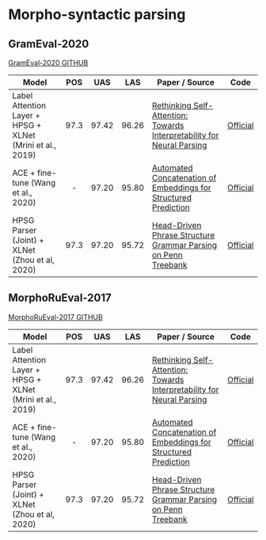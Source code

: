 # Morpho-syntactic parsing

## GramEval-2020

[GramEval-2020 GITHUB](https://github.com/dialogue-evaluation/GramEval2020)



| Model                                                                        |  POS  |  UAS  |  LAS  | Paper / Source                                                                                                                    | Code                                                                           |
| ---------------------------------------------------------------------------- | :---: | :---: | :---: | --------------------------------------------------------------------------------------------------------------------------------- | ------------------------------------------------------------------------------ |
| Label Attention Layer + HPSG + XLNet (Mrini et al., 2019)                    | 97.3  | 97.42 | 96.26 | [Rethinking Self-Attention: Towards Interpretability for Neural Parsing](https://khalilmrini.github.io/Label_Attention_Layer.pdf) | [Official](https://github.com/KhalilMrini/LAL-Parser)                          |
| ACE + fine-tune (Wang et al., 2020) | - | 97.20 | 95.80 | [Automated Concatenation of Embeddings for Structured Prediction](https://arxiv.org/pdf/2010.05006.pdf) | [Official](https://github.com/Alibaba-NLP/ACE)|
| HPSG Parser (Joint) + XLNet (Zhou et al, 2020)                            | 97.3  | 97.20 | 95.72 | [Head-Driven Phrase Structure Grammar Parsing on Penn Treebank](https://www.aclweb.org/anthology/2020.findings-emnlp.398.pdf)                        | [Official](https://github.com/DoodleJZ/HPSG-Neural-Parser)                     |


## MorphoRuEval-2017

[MorphoRuEval-2017 GITHUB](https://github.com/dialogue-evaluation/morphoRuEval-2017)

| Model                                                                        |  POS  |  UAS  |  LAS  | Paper / Source                                                                                                                    | Code                                                                           |
| ---------------------------------------------------------------------------- | :---: | :---: | :---: | --------------------------------------------------------------------------------------------------------------------------------- | ------------------------------------------------------------------------------ |
| Label Attention Layer + HPSG + XLNet (Mrini et al., 2019)                    | 97.3  | 97.42 | 96.26 | [Rethinking Self-Attention: Towards Interpretability for Neural Parsing](https://khalilmrini.github.io/Label_Attention_Layer.pdf) | [Official](https://github.com/KhalilMrini/LAL-Parser)                          |
| ACE + fine-tune (Wang et al., 2020) | - | 97.20 | 95.80 | [Automated Concatenation of Embeddings for Structured Prediction](https://arxiv.org/pdf/2010.05006.pdf) | [Official](https://github.com/Alibaba-NLP/ACE)|
| HPSG Parser (Joint) + XLNet (Zhou et al, 2020)                            | 97.3  | 97.20 | 95.72 | [Head-Driven Phrase Structure Grammar Parsing on Penn Treebank](https://www.aclweb.org/anthology/2020.findings-emnlp.398.pdf)                        | [Official](https://github.com/DoodleJZ/HPSG-Neural-Parser)                     |
